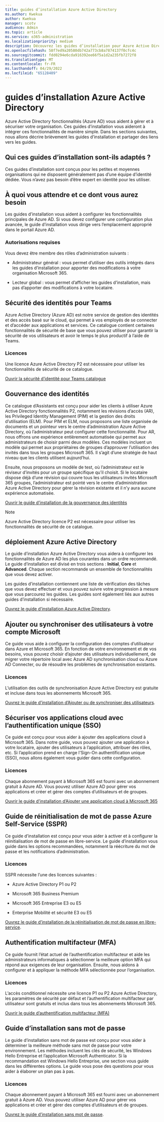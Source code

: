 ```yaml
---
title: guides d’installation Azure Active Directory
ms.author: Kwekua
author: Kwekua
manager: scotv
audience: Admin
ms.topic: article
ms.service: o365-administration
ms.localizationpriority: medium
description: Découvrez les guides d’installation pour Azure Active Directory.
ms.openlocfilehash: 58f7ed9a20580db742a773cb8a7874137f0cfc4c
ms.sourcegitcommit: fdd0294e6cda916392ee66f5a1d2a235fb7272f8
ms.translationtype: MT
ms.contentlocale: fr-FR
ms.lasthandoff: 04/29/2022
ms.locfileid: "65128409"
---
```

# <a name="azure-active-directory-setup-guides"></a>guides d’installation Azure Active Directory

Azure Active Directory fonctionnalités (Azure AD) vous aident à gérer et à sécuriser votre organisation. Ces guides d’installation vous aideront à intégrer ces fonctionnalités de manière simple. Dans les sections suivantes, nous allons décrire brièvement les guides d’installation et partager des liens vers les guides.

## <a name="who-are-these-setup-guides-for"></a>Qui ces guides d’installation sont-ils adaptés ?

Ces guides d’installation sont conçus pour les petites et moyennes organisations qui ne disposent généralement pas d’une équipe d’identité dédiée. Vous n’avez pas besoin d’être expert en identité pour les utiliser.

## <a name="what-to-expect-and-what-youll-need"></a>À quoi vous attendre et ce dont vous aurez besoin

Les guides d’installation vous aident à configurer les fonctionnalités principales de Azure AD. Si vous devez configurer une configuration plus avancée, le guide d’installation vous dirige vers l’emplacement approprié dans le portail Azure AD.

### <a name="required-permissions"></a>Autorisations requises

Vous devez être membre des rôles d’administration suivants :

- Administrateur général : vous permet d’utiliser des outils intégrés dans les guides d’installation pour apporter des modifications à votre organisation Microsoft 365.

- Lecteur global : vous permet d’afficher les guides d’installation, mais pas d’apporter des modifications à votre locataire.

## <a name="identity-security-for-teams"></a>Sécurité des identités pour Teams

Azure Active Directory (Azure AD) est notre service de gestion des identités et des accès basé sur le cloud, qui permet à vos employés de se connecter et d’accéder aux applications et services.
Ce catalogue contient certaines fonctionnalités de sécurité de base que vous pouvez utiliser pour garantir la sécurité de vos utilisateurs et avoir le temps le plus productif à l’aide de Teams.

### <a name="licensing"></a>Licences

Une licence Azure Active Directory P2 est nécessaire pour utiliser les fonctionnalités de sécurité de ce catalogue.

[Ouvrir la sécurité d’identité pour Teams catalogue](https://aka.ms/teamsidentity)

## <a name="identity-governance"></a>Gouvernance des identités

Ce catalogue d’Assistants est conçu pour aider les clients à utiliser Azure Active Directory fonctionnalités P2, notamment les révisions d’accès (AR), les Privileged Identity Management (PIM) et la gestion des droits d’utilisation (ELM). Pour PIM et ELM, nous proposons une liste organisée de documents et un pointeur vers le centre d’administration Azure Active Directory, où l’administrateur peut configurer cette fonctionnalité. Pour AR, nous offrons une expérience entièrement automatisée qui permet aux administrateurs de choisir parmi deux modèles. Ces modèles incluent un modèle qui permet aux propriétaires de groupes d’approuver l’utilisation des invités dans tous les groupes Microsoft 365. Il s’agit d’une stratégie de haut niveau que les clients utilisent aujourd’hui.  

Ensuite, nous proposons un modèle de test, où l’administrateur est le réviseur d’invités pour un groupe spécifique qu’il choisit. Si le locataire dispose déjà d’une révision qui couvre tous les utilisateurs invités Microsoft 365 groupes, l’administrateur est pointé vers le centre d’administration Azure Active Directory pour gérer la révision existante et il n’y aura aucune expérience automatisée.

[Ouvrir le guide d’installation de la gouvernance des identités](https://go.microsoft.com/fwlink/p/?linkid=386330)

> [!NOTE]
> Azure Active Directory licence P2 est nécessaire pour utiliser les fonctionnalités de sécurité de ce catalogue.

## <a name="azure-active-directory-deployment"></a>déploiement Azure Active Directory  

Le guide d’installation Azure Active Directory vous aidera à configurer les fonctionnalités de Azure AD les plus courantes dans un ordre recommandé. Le guide d’installation est divisé en trois sections : **Initial**, **Core** et **Advanced**. Chaque section recommande un ensemble de fonctionnalités que vous devez activer.

Les guides d’installation contiennent une liste de vérification des tâches que vous devez effectuer et vous pouvez suivre votre progression à mesure que vous parcourez les guides. Les guides sont également liés aux autres guides d’installation si nécessaire.

[Ouvrez le guide d’installation Azure Active Directory](https://go.microsoft.com/fwlink/p/?linkid=2183427).

## <a name="add-or-sync-users-to-your-microsoft-account"></a>Ajouter ou synchroniser des utilisateurs à votre compte Microsoft  

Ce guide vous aide à configurer la configuration des comptes d’utilisateur dans Azure et Microsoft 365. En fonction de votre environnement et de vos besoins, vous pouvez choisir d’ajouter des utilisateurs individuellement, de migrer votre répertoire local avec Azure AD synchronisation cloud ou Azure AD Connecter, ou de résoudre les problèmes de synchronisation existants.

### <a name="licensing"></a>Licences

L’utilisation des outils de synchronisation Azure Active Directory est gratuite et incluse dans tous les abonnements Microsoft 365.

[Ouvrez le guide d’installation d’Ajouter ou de synchroniser des utilisateurs](https://go.microsoft.com/fwlink/?linkid=2183349).

## <a name="secure-your-cloud-apps-with-single-sign-on-sso"></a>Sécuriser vos applications cloud avec l’authentification unique (SSO)

Ce guide est conçu pour vous aider à ajouter des applications cloud à Microsoft 365. Dans notre guide, vous pouvez ajouter une application à votre locataire, ajouter des utilisateurs à l’application, attribuer des rôles, etc.  Si l’application prend en charge l'Sign-On authentification unique (SSO), nous allons également vous guider dans cette configuration.

### <a name="licensing"></a>Licences

Chaque abonnement payant à Microsoft 365 est fourni avec un abonnement gratuit à Azure AD. Vous pouvez utiliser Azure AD pour gérer vos applications et créer et gérer des comptes d’utilisateurs et de groupes.

[Ouvrir le guide d’installation d’Ajouter une application cloud à Microsoft 365](https://aka.ms/AzureAppSetup)

## <a name="azure-self-service-password-reset-sspr-guide"></a>Guide de réinitialisation de mot de passe Azure Self-Service (SSPR)

Ce guide d’installation est conçu pour vous aider à activer et à configurer la réinitialisation de mot de passe en libre-service. Le guide d’installation vous guide dans les options recommandées, notamment la réécriture du mot de passe et les notifications d’administration.

### <a name="licensing"></a>Licences

SSPR nécessite l’une des licences suivantes :

- Azure Active Directory P1 ou P2

- Microsoft 365 Business Premium

- Microsoft 365 Entreprise E3 ou E5  

- Enterprise Mobilité et sécurité E3 ou E5

[Ouvrez le guide d’installation de la réinitialisation de mot de passe en libre-service](https://go.microsoft.com/fwlink/p/?linkid=2183284).

## <a name="multi-factor-authentication-mfa"></a>Authentification multifacteur (MFA)

Ce guide fournit l’état actuel de l’authentification multifacteur et aide les administrateurs informatiques à sélectionner la meilleure option MFA qui répond aux exigences de leur organisation. Ensuite, nous aidons à configurer et à appliquer la méthode MFA sélectionnée pour l’organisation.

### <a name="licensing"></a>Licences

L’accès conditionnel nécessite une licence P1 ou P2 Azure Active Directory, les paramètres de sécurité par défaut et l’authentification multifacteur par utilisateur sont gratuits et inclus dans tous les abonnements Microsoft 365.

[Ouvrir le guide d’authentification multifacteur (MFA)](https://go.microsoft.com/fwlink/?linkid=2183506)

## <a name="the-passwordless-setup-guide"></a>Guide d’installation sans mot de passe

Le guide d’installation sans mot de passe est conçu pour vous aider à déterminer la meilleure méthode sans mot de passe pour votre environnement. Les méthodes incluent les clés de sécurité, les Windows Hello Entreprise et l’application Microsoft Authenticator. Si la recommandation est Windows Hello Entreprise, une section vous guide dans les différentes options. Le guide vous pose des questions pour vous aider à élaborer un plan pas à pas.

### <a name="licensing"></a>Licences

Chaque abonnement payant à Microsoft 365 est fourni avec un abonnement gratuit à Azure AD. Vous pouvez utiliser Azure AD pour gérer vos applications et créer et gérer des comptes d’utilisateurs et de groupes.

[Ouvrez le guide d’installation sans mot de passe](https://go.microsoft.com/fwlink/?linkid=2183427).
